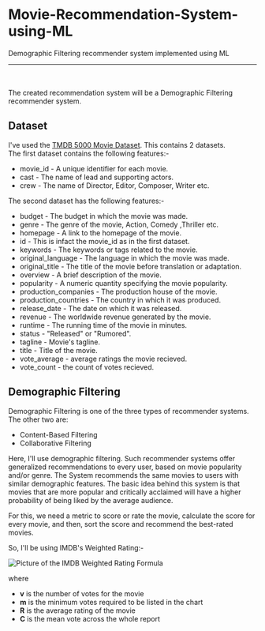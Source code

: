 # Movie-Recommendation-System-using-ML
Demographic Filtering recommender system implemented using ML<hr>
<br><br>
The created recommendation system will be a Demographic Filtering recommender system.

## Dataset
I've used the <a href ="https://www.kaggle.com/datasets/tmdb/tmdb-movie-metadata">TMDB 5000 Movie Dataset</a>. This contains 2 datasets. <br>
The first dataset contains the following features:-

- movie_id - A unique identifier for each movie.
- cast - The name of lead and supporting actors.
- crew - The name of Director, Editor, Composer, Writer etc.


The second dataset has the following features:-

- budget - The budget in which the movie was made.
- genre - The genre of the movie, Action, Comedy ,Thriller etc.
- homepage - A link to the homepage of the movie.
- id - This is infact the movie_id as in the first dataset.
- keywords - The keywords or tags related to the movie.
- original_language - The language in which the movie was made.
- original_title - The title of the movie before translation or adaptation.
- overview - A brief description of the movie.
- popularity - A numeric quantity specifying the movie popularity.
- production_companies - The production house of the movie.
- production_countries - The country in which it was produced.
- release_date - The date on which it was released.
- revenue - The worldwide revenue generated by the movie.
- runtime - The running time of the movie in minutes.
- status - "Released" or "Rumored".
- tagline - Movie's tagline.
- title - Title of the movie.
- vote_average - average ratings the movie recieved.
- vote_count - the count of votes recieved.


## Demographic Filtering
Demographic Filtering is one of the three types of recommender systems. The other two are:
- Content-Based Filtering
- Collaborative Filtering

Here, I'll use demographic filtering. Such recommender systems offer generalized recommendations to every user, based on movie popularity and/or genre. The System recommends the same movies to users with similar demographic features. The basic idea behind this system is that movies that are more popular and critically acclaimed will have a higher probability of being liked by the average audience.<br>


For this, we need a metric to score or rate the movie, calculate the score for every movie, and then, sort the score and recommend the best-rated movies.


So, I'll be using IMDB's Weighted Rating:-<br>

![Picture of the IMDB Weighted Rating Formula](https://1.bp.blogspot.com/-IwW-xX59Hi4/YF7TyvzmM7I/AAAAAAAAdkg/34Mpp3aW5LAsy561icqkdDEsq_O2ZgI9gCLcBGAsYHQ/s762/weight-avg.png)

where
<ul>
    <li><strong>v</strong> is the number of votes for the movie</li>
   <li><strong>m</strong> is the minimum votes required to be listed in the chart</li>
    <li><strong>R</strong> is the average rating of the movie</li>
    <li><strong>C</strong> is the mean vote across the whole report</li>
    
    
